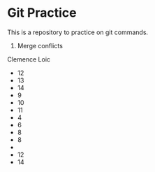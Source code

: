 # Git Practice


This is a repository to practice on git commands.
1. Merge conflicts

Clemence
Loic
- 12
- 13
- 14
- 9
- 10
- 11
- 4
- 6
- 8
- 8
- 
- 12
- 14